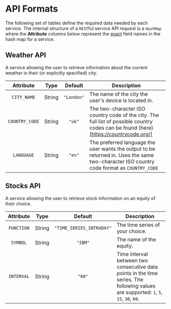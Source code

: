 # API Formats

The following set of tables define the required data needed by each service. The internal structure of a `REST`ful
service API request is a `HashMap` where the **Attribute** columns below represent the <ins>exact</ins> field names in
the hash map for a service.

## Weather API

A service allowing the user to retrieve information about the current weather in their (or explicitly specified) city.

| Attribute | Type   | Default | Description                                                         |
|:-----------:|--------|:---------:|------------------------------------------------------------|
| `CITY_NAME`  | String | `"London"`| The name of the city the user's device is located in.               |
| `COUNTRY_CODE`  | String |  `"uk"` |The two-character ISO country code of the city. The full list of possible country codes can be found (here)[https://countrycode.org/]            |
| `LANGUAGE`  | String | `"en"` | The preferred language the user wants the output to be returned in. Uses the same two-character ISO country code format as `COUNTRY_CODE`  |

## Stocks API

A service allowing the user to retrieve stock information on an equity of their choice.

| Attribute | Type   | Default | Description                                                         |
|:-----------:|--------|:---------:|------------------------------------------------------------|
| `FUNCTION`  | String | `"TIME_SERIES_INTRADAY"`| The time series of your choice.               |
| `SYMBOL`  | String |  `"IBM"` | The name of the equity.               |
| `INTERVAL`  | String | `"60"` | Time interval between two consecutive data points in the time series. The following values are supported: `1`, `5`, `15`, `30`, `60`. |
